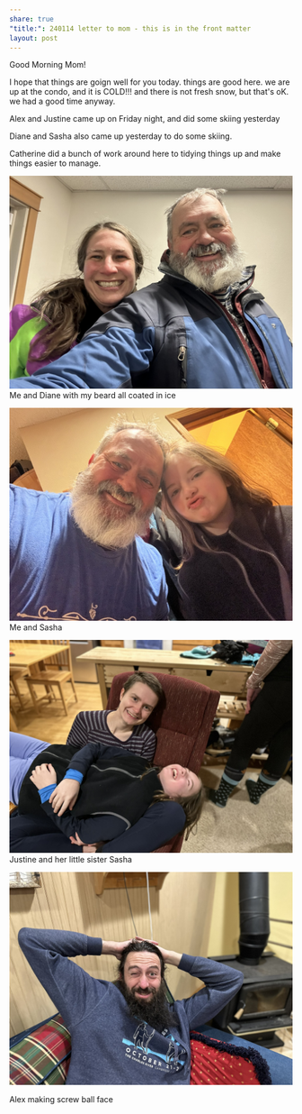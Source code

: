 ```yaml
---
share: true
"title:": 240114 letter to mom - this is in the front matter
layout: post
---
```




Good Morning Mom!

I hope that things are goign well for you today.  things are good here.  we are up at the condo, and it is COLD!!!   and there is not fresh snow, but that's oK. we had a good time anyway.

Alex and Justine came up on Friday night, and did some skiing yesterday

Diane and Sasha also came up yesterday to do some skiing.

Catherine did a bunch of work around here to tidying things up and make things easier to manage.

![B5B1EA69-157A-4E55-AE36-0AE77ED5ADCC_1_102_o.jpeg](./LettersToMom/attachments/B5B1EA69-157A-4E55-AE36-0AE77ED5ADCC_1_102_o.jpeg)
Me and Diane with my beard all coated in ice

![80B8037F-E9F7-4F39-82D1-6C6C67D66318_1_102_o.jpeg](./LettersToMom/attachments/80B8037F-E9F7-4F39-82D1-6C6C67D66318_1_102_o.jpeg)
Me and Sasha

![AD74BBC0-8277-4F54-A0C6-99864DCD7131_1_102_a.jpeg](./LettersToMom/attachments/AD74BBC0-8277-4F54-A0C6-99864DCD7131_1_102_a.jpeg)
Justine and her little sister Sasha

![ED324A88-C4E2-4C6C-A05A-7F29604EF5E5_1_102_a.jpeg](./LettersToMom/attachments/ED324A88-C4E2-4C6C-A05A-7F29604EF5E5_1_102_a.jpeg)

Alex making screw ball face